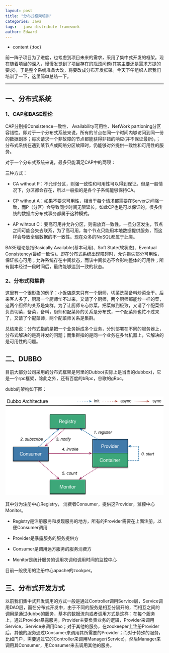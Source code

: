 ```yaml
---
layout: post
title: "分布式框架培训"
categories: Java
tags:	java distribute framework
author: Edward
---
```


* content
{:toc}

前一阵子项目为了进度，也考虑到项目未来的需求，采用了集中式开发的框架。现在随着项目的深入，慢慢发觉到了项目存在的瓶颈问题(其实主要还是需求方提的要求)，于是整个系统准备大改，将要改成分布开发框架。今天下午组织人帮我们培训了一下，这里简单总结一下。

--------------------

## 一、分布式系统

### 1、CAP和BASE理论

CAP分别指Consistence一致性、 Availability可用性、NetWork partioning分区容错性。即对于一个分布式系统来说，所有的节点在同一个时间内够访问到同一份的数据副本；每次请求一个非故障的节点都能获得非错的响应(并不保证最新)，；分布式系统在遇到某节点或网络分区故障时，仍能够对外提供一致性和可用性的服务。

对于一个分布式系统来说，最多只能满足CAP中的两项：

三种方式：

- CA without P：不允许分区，则强一致性和可用性可以得到保证。但是一般情况下，分区都会存在，所以一般指的是各个子系统能够保持CA。

- CP without A：如果不要求可用性，相当于每个请求都需要在Server之间强一致，而P（分区）会导致同步时间无限延长，如此CP也是可以保证的。很多传统的数据库分布式事务都属于这种模式。

- AP wihtout C：要高可用并允许分区，则需放弃一致性。一旦分区发生，节点之间可能会失去联系，为了高可用，每个节点只能用本地数据提供服务，而这样会导致全局数据的不一致性。现在众多的NoSQL都属于此类。

BASE理论是指Basically Available(基本可用)、Soft State(软状态)、Eventual Consistency(最终一致性)。即在分布式系统出现障碍时，允许损失部分可用性，保证核心可用；允许系统存在中间状态，而该中间状态不会影响整体的可用性；所有副本经过一段时间后，最终能够达到一致的状态。

### 2、分布式和集群

这里有一个很形象的例子：小饭店原来只有一个厨师，切菜洗菜备料炒菜全干。后来客人多了，厨房一个厨师忙不过来，又请了个厨师，两个厨师都能炒一样的菜，这两个厨师的关系是集群。为了让厨师专心炒菜，把菜做到极致，又请了个配菜师负责切菜，备菜，备料，厨师和配菜师的关系是分布式，一个配菜师也忙不过来了，又请了个配菜师，两个配菜师关系是集群。

总结来说：分布式指的是把一个业务拆成多个业务，分别部署在不同的服务器上，分布式解决的是高并发的问题；而集群指的是同一个业务在多台机器上，它解决的是可用性的问题。

## 二、DUBBO

目前大部分公司采用的分布式框架是阿里的Dubbo(实际上是当当的dubbox)，它是一个rpc框架，除此之外，还有百度的bRpc，谷歌的gRpc。

dubb的架构如下图：

![Dubbo 架构](https://raw.githubusercontent.com/isEdwardTang/Blog/gh-pages/images/dubbo-architecture.png)

其中分为注册中心Registry， 消费者Consumer，提供这Provider，监控中心Monitor。

- Registry是注册服务和发现服务的地方，所有的Provider需要在上面注册，以便Consumer调用

- Provider是暴露服务的服务提供方

- Consumer是调用远方服务的服务消费方

- Monitor是统计服务的调用次调和调用时间的监控中心

目前一般使用的注册中心apache的zookper。

## 三、分布式开发方式

以前我们集中式开发调用的方式一般是通过Controller调用Service层，Service调用DAO层，而在分布式开发中，由于不同的服务是相互分隔开的，而相互之间的调用是通过dubbo的服务，基本的数据流向或者调用方式是这样：在每个服务上，通过Provider暴露服务，Provider主要负责业务的逻辑，Provider来调用Service，Service来调用Dao；对于其他的服务，在zookeeper上注册Provider后，其他的服务通过Consumer来调用其所需要的Provider；而对于特殊的服务，比如门户，需要通过它的Controller来调用Manager(Service)，然后Manager来调用其Consumer，用Consumer来去调用其他的服务。